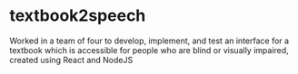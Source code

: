 # textbook2speech
Worked in a team of four to develop, implement, and test an interface for a textbook which is accessible for people who are blind or visually impaired, created using React and NodeJS
